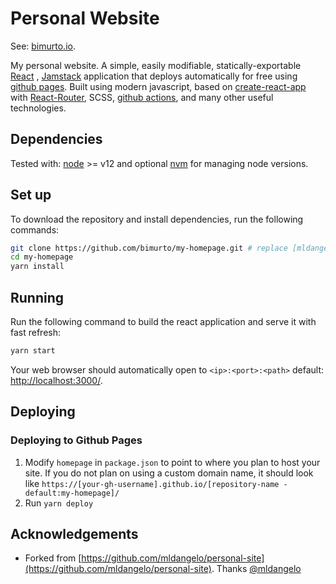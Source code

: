# Personal Website

See: [bimurto.io](https://bimurto.io).

My personal website. A simple, easily modifiable, statically-exportable [React](https://reactjs.org/)
, [Jamstack](https://jamstack.org/) application that deploys automatically for free
using [github pages](https://pages.github.com/). Built using modern javascript, based
on [create-react-app](https://github.com/facebook/create-react-app) with [React-Router](https://reactrouter.com/),
SCSS, [github actions](https://github.com/features/actions), and many other useful technologies.

## Dependencies

Tested with: [node](https://nodejs.org/) >= v12 and
optional [nvm](https://github.com/nvm-sh/nvm#installing-and-updating) for managing node versions.

## Set up

To download the repository and install dependencies, run the following commands:

```bash
git clone https://github.com/bimurto/my-homepage.git # replace [mldangelo] with your github username if you fork first.
cd my-homepage
yarn install
```

## Running

Run the following command to build the react application and serve it with fast refresh:

```bash
yarn start
```

Your web browser should automatically open to `<ip>:<port>:<path>`
default: [http://localhost:3000/](http://localhost:3000/).

## Deploying

### Deploying to Github Pages

1. Modify `homepage` in `package.json` to point to where you plan to host your site. If you do not plan on using a
   custom domain name, it should look
   like `https://[your-gh-username].github.io/[repository-name - default:my-homepage]/`
2. Run `yarn deploy`

## Acknowledgements

* Forked from [https://github.com/mldangelo/personal-site](https://github.com/mldangelo/personal-site).
  Thanks [@mldangelo](https://github.com/mldangelo)
